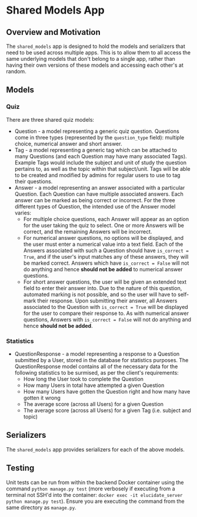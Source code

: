 # Shared Models App

## Overview and Motivation

The `shared_models` app is designed to hold the models and serializers that need to be used across multiple apps. This is to allow them to all access the same underlying models that don't belong to a single app, rather than having their own versions of these models and accessing each other's at random.

## Models

### Quiz

There are three shared quiz models:

* Question - a model representing a generic quiz question. Questions come in three types (represented by the `question_type` field): multiple choice, numerical answer and short answer.
* Tag - a model representing a generic tag which can be attached to many Questions (and each Question may have many associated Tags). Example Tags would include the subject and unit of study the question pertains to, as well as the topic within that subject/unit. Tags will be able to be created and modified by admins for regular users to use to tag their questions.
* Answer - a model representing an answer associated with a particular Question. Each Question can have multiple associated answers. Each answer can be marked as being correct or incorrect. For the three different types of Question, the intended use of the Answer model varies:
  * For multiple choice questions, each Answer will appear as an option for the user taking the quiz to select. One or more Answers will be correct, and the remaining Answers will be incorrect.
  * For numerical answer questions, no options will be displayed, and the user must enter a numerical value into a text field. Each of the Answers associated with such a Question should have `is_correct = True`, and if the user's input matches any of these answers, they will be marked correct. Answers which have `is_correct = False` will not do anything and hence **should not be added** to numerical answer questions.
  * For short answer questions, the user will be given an extended text field to enter their answer into. Due to the nature of this question, automated marking is not possible, and so the user will have to self-mark their response. Upon submitting their answer, all Answers associated to the Question with `is_correct = True` will be displayed for the user to compare their response to. As with numerical answer questions, Answers with `is_correct = False` will not do anything and hence **should not be added**.

### Statistics

* QuestionResponse - a model representing a response to a Question submitted by a User, stored in the database for statistics purposes. The QuestionResponse model contains all of the necessary data for the following statistics to be surmised, as per the client's requirements:
  * How long the User took to complete the Question
  * How many Users in total have attempted a given Question
  * How many Users have gotten the Question right and how many have gotten it wrong
  * The average score (across all Users) for a given Question
  * The average score (across all Users) for a given Tag (i.e. subject and topic)

## Serializers

The `shared_models` app provides serializers for each of the above models.

## Testing

Unit tests can be run from within the backend Docker container using the command `python manage.py test` (more verbosely if executing from a terminal not SSH'd into the container: `docker exec -it elucidate_server python manage.py test`). Ensure you are executing the command from the same directory as `manage.py`.
